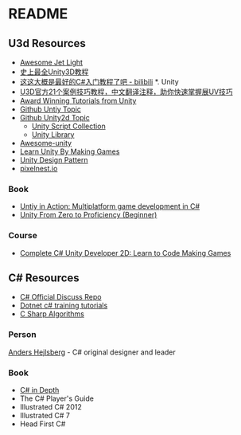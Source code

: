 # README

## U3d Resources

* [Awesome Jet Light](https://amine-smahi.github.io/AwesomeJetLight/)
* [史上最全Unity3D教程](https://www.bilibili.com/video/av28779788?from=search&seid=5026739576410494437)
* [这这大概是最好的C#入门教程了吧 - bilibili](https://www.bilibili.com/video/av2357992?share_medium=android&share_source=copy_link&bbid=5E6F372C-E061-43BD-AEC6-A74AD7097F0B18486infoc&ts=1542864798956)
*. Unity
* [U3D官方21个案例技巧教程，中文翻译注释，助你快速掌握展UV技巧](https://www.bilibili.com/video/av34865963?from=search&seid=3674352354286656142)
* [Award Winning Tutorials from Unity](https://unity3d.com/cn/learn/tutorials)
* [Github Untiy Topic](https://github.com/topics/unity)
* [Github Unity2d Topic](https://github.com/topics/unity2d)
  * [Unity Script Collection](https://github.com/michidk/Unity-Script-Collection)
  * [Unity Library](https://github.com/UnityCommunity/UnityLibrary)
* [Awesome-unity](https://github.com/RyanNielson/awesome-unity)
* [Learn Unity By Making Games](https://github.com/shohan4556/learn-unity-by-making-games)
* [Unity Design Pattern](https://github.com/QianMo/Unity-Design-Pattern)
* [pixelnest.io](https://pixelnest.io/tutorials/)

### Book

* [Untiy in Action: Multiplatform game development in C#](https://www.amazon.com/Unity-Action-Multiplatform-game-development/dp/1617294969/ref=sr_1_1?ie=UTF8&qid=1543045157&sr=8-1&keywords=unity3d)
* [Unity From Zero to Proficiency (Beginner)](https://www.amazon.com/Unity-Proficiency-Beginner-step-step/dp/1980277478/ref=sr_1_8?ie=UTF8&qid=1543045157&sr=8-8&keywords=unity3d)

### Course

* [Complete C# Unity Developer 2D: Learn to Code Making Games](https://www.udemy.com/unitycourse/)

## C# Resources

* [C# Official Discuss Repo](https://github.com/dotnet/csharplang)
* [Dotnet c# training tutorials](https://github.com/dotnet/training-tutorials/blob/master/content/csharp/getting-started/README.md)
* [C Sharp Algorithms](https://github.com/aalhour/C-Sharp-Algorithms)

### Person

[Anders Hejlsberg](https://github.com/ahejlsberg) - C# original designer and leader

### Book

* [C# in Depth](https://www.manning.com/books/c-sharp-in-depth-third-edition)
* The C# Player's Guide
* Illustrated C# 2012
* Illustrated C# 7
* Head First C#
